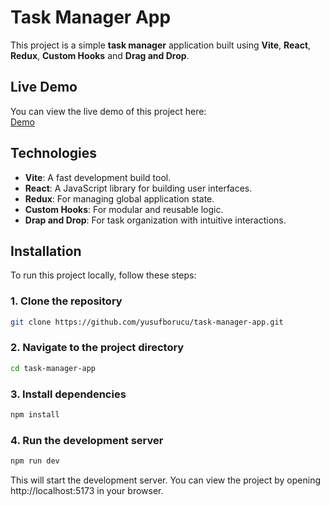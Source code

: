 # Task Manager App

This project is a simple **task manager** application built using **Vite**, **React**, **Redux**, **Custom Hooks** and **Drag and Drop**.

## Live Demo

You can view the live demo of this project here:  
[Demo](https://yb-task-manager-app.netlify.app)

## Technologies

- **Vite**: A fast development build tool.
- **React**: A JavaScript library for building user interfaces.
- **Redux**: For managing global application state.
- **Custom Hooks**: For modular and reusable logic.
- **Drap and Drop**: For task organization with intuitive interactions.

## Installation

To run this project locally, follow these steps:

### 1. Clone the repository

```bash
git clone https://github.com/yusufborucu/task-manager-app.git
```

### 2. Navigate to the project directory

```bash
cd task-manager-app
```

### 3. Install dependencies

```bash
npm install
```

### 4. Run the development server

```bash
npm run dev
```

This will start the development server. You can view the project by opening http://localhost:5173 in your browser.